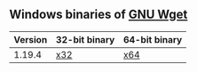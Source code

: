 

## Windows binaries of [GNU Wget](https://eternallybored.org/misc/wget/)
|Version|32-bit binary|64-bit binary|
|-|-|-|
|1.19.4|[x32](https://eternallybored.org/misc/wget/1.19.4/32/wget.exe)|[x64](https://eternallybored.org/misc/wget/1.19.4/64/wget.exe)|

